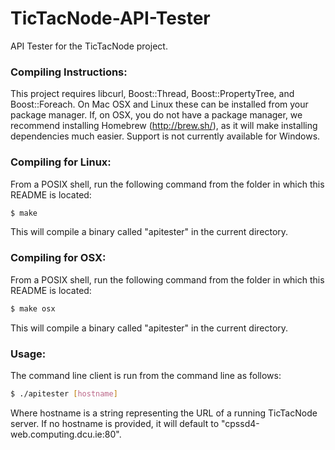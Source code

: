 TicTacNode-API-Tester
=====================

API Tester for the TicTacNode project.

### Compiling Instructions:

This project requires libcurl, Boost::Thread, Boost::PropertyTree, and Boost::Foreach. On Mac OSX and 
Linux these can be installed from your package manager. If, on OSX, you do not have a package manager, we recommend 
installing Homebrew (http://brew.sh/), as it will make installing dependencies much easier. Support is not currently available for Windows.
 
### Compiling for Linux: ###

From a POSIX shell, run the following command from the folder in which this README is located:
```bash
$ make
```
This will compile a binary called "apitester" in the current directory.

### Compiling for OSX: ###

From a POSIX shell, run the following command from the folder in which this README is located:
```bash
$ make osx
```
This will compile a binary called "apitester" in the current directory.

### Usage: ###
The command line client is run from the command line as follows:
```bash
$ ./apitester [hostname]
```
Where hostname is a string representing the URL of a running TicTacNode server. If no hostname is provided, it will default to "cpssd4-web.computing.dcu.ie:80".
